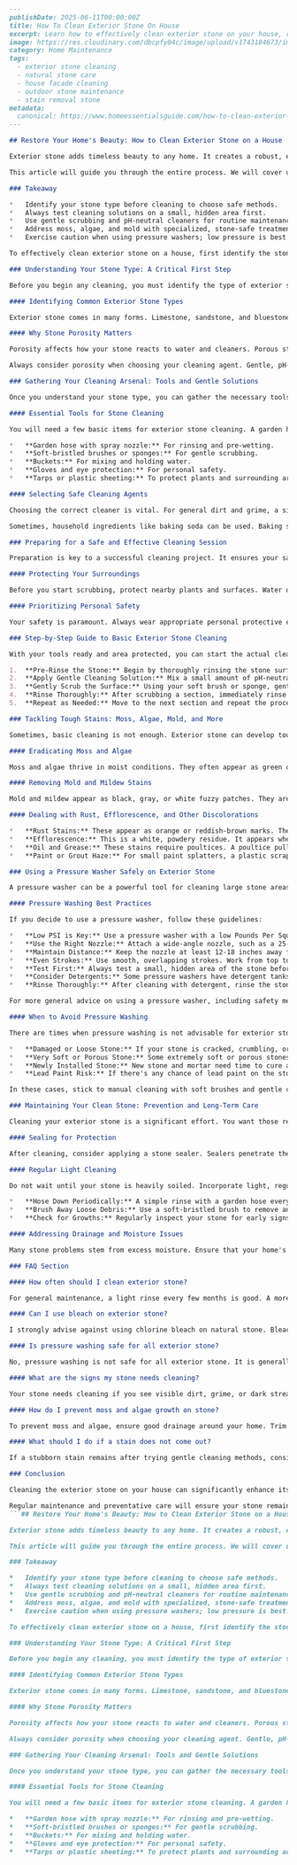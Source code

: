 ```markdown
---
publishDate: 2025-06-11T00:00:00Z
title: How To Clean Exterior Stone On House
excerpt: Learn how to effectively clean exterior stone on your house, removing dirt, mold, and stains to restore its natural beauty and protect your home's facade.
image: https://res.cloudinary.com/dbcpfy04c/image/upload/v1743184673/images_k6zam3.png
category: Home Maintenance
tags:
  - exterior stone cleaning
  - natural stone care
  - house facade cleaning
  - outdoor stone maintenance
  - stain removal stone
metadata:
  canonical: https://www.homeessentialsguide.com/how-to-clean-exterior-stone-on-house
---

## Restore Your Home's Beauty: How to Clean Exterior Stone on a House

Exterior stone adds timeless beauty to any home. It creates a robust, elegant look. Over time, however, dirt, grime, moss, and algae can build up on its surfaces. This dulls its appearance and can even cause damage. Knowing how to clean exterior stone on your house safely and effectively is important. Proper cleaning brings back your home's original charm. It also protects your stone from decay.

This article will guide you through the entire process. We will cover understanding stone types, gathering the right tools, and selecting gentle cleaning solutions. You will learn specific methods for common stains. We will also discuss safe pressure washing techniques. Finally, I will share tips for maintaining your stone’s cleanliness. Get ready to make your stone facade shine once more.

### Takeaway

*   Identify your stone type before cleaning to choose safe methods.
*   Always test cleaning solutions on a small, hidden area first.
*   Use gentle scrubbing and pH-neutral cleaners for routine maintenance.
*   Address moss, algae, and mold with specialized, stone-safe treatments.
*   Exercise caution when using pressure washers; low pressure is best.

To effectively clean exterior stone on a house, first identify the stone type and its porosity. Then, choose pH-neutral cleaners and soft brushes. Always test products in a hidden spot. Gently scrub away dirt, rinse thoroughly, and address specific stains like mold or algae with appropriate, stone-safe solutions.

### Understanding Your Stone Type: A Critical First Step

Before you begin any cleaning, you must identify the type of exterior stone on your house. Different stones have different properties. Some are porous, meaning they absorb liquids easily. Others are dense and less absorbent. Cleaning methods that work for one stone type might harm another. For example, acidic cleaners can etch or discolor limestone and marble. Alkaline cleaners can damage some granites. Knowing your stone helps you choose the right cleaning products and techniques. This step ensures you clean effectively without causing damage.

#### Identifying Common Exterior Stone Types

Exterior stone comes in many forms. Limestone, sandstone, and bluestone are sedimentary rocks. They tend to be more porous. Granite, slate, and marble are metamorphic or igneous rocks. They are generally denser. Each type has unique characteristics. Look closely at the texture, color, and grain of your stone. If you are unsure, you can consult a stone expert or look for similar stone types online. Identifying your stone accurately prevents costly mistakes.

#### Why Stone Porosity Matters

Porosity affects how your stone reacts to water and cleaners. Porous stones like limestone or sandstone absorb water and cleaning solutions more readily. This means they can be more susceptible to staining if not cleaned properly. They might also hold onto moisture, leading to mold or mildew growth. Dense stones, like granite, repel water more. They are less prone to absorption-related issues. For detailed guidance on cleaning natural stone, including considerations for porosity, you might find tips relevant to [how to clean natural stone tile and grout](https://homeessentialsguide.com/how-to-clean-natural-stone-tile-and-grout) helpful. While that article focuses on interior tiles, the principles of understanding stone porosity remain universal for proper care.

Always consider porosity when choosing your cleaning agent. Gentle, pH-neutral cleaners are generally safest for all stone types. Avoid harsh chemicals on porous stones. They can soak into the stone and cause internal damage or persistent discoloration. A gentle approach is always the best first step.

### Gathering Your Cleaning Arsenal: Tools and Gentle Solutions

Once you understand your stone type, you can gather the necessary tools and cleaning agents. Using the right equipment makes the job easier and safer. It also helps you achieve the best cleaning results. I always recommend starting with the gentlest method. This minimizes any risk to your stone's surface. You want to remove dirt without removing the stone's integrity.

#### Essential Tools for Stone Cleaning

You will need a few basic items for exterior stone cleaning. A garden hose with a spray nozzle is crucial for rinsing. Soft-bristled brushes or sponges are ideal for scrubbing. Avoid stiff wire brushes as they can scratch the stone. A bucket for mixing solutions is also helpful. For higher areas, an extension pole for your brush may be useful. You might also need a low-pressure sprayer for applying cleaners evenly.

*   **Garden hose with spray nozzle:** For rinsing and pre-wetting.
*   **Soft-bristled brushes or sponges:** For gentle scrubbing.
*   **Buckets:** For mixing and holding water.
*   **Gloves and eye protection:** For personal safety.
*   **Tarps or plastic sheeting:** To protect plants and surrounding areas.

#### Selecting Safe Cleaning Agents

Choosing the correct cleaner is vital. For general dirt and grime, a simple mixture of warm water and a few drops of pH-neutral dish soap often works well. Avoid harsh acids, bleach, or ammonia-based cleaners. These can damage natural stone. For more stubborn stains like moss, algae, or mildew, specialized stone cleaners are available. These cleaners are formulated to be safe for stone. Always read the product label to ensure it is suitable for your specific stone type. If you are looking for methods that do not involve a pressure washer, you can explore various techniques on [how to clean outside of house without pressure washer](https://homeessentialsguide.com/how-to-clean-outside-of-house-without-pressure-washer). This will give you more options for gentle exterior cleaning.

Sometimes, household ingredients like baking soda can be used. Baking soda is a mild abrasive and a natural deodorizer. However, I advise extreme caution with vinegar. While baking soda and vinegar are often combined for cleaning, as seen in articles like [how to clean with vinegar and baking soda](https://homeessentialsguide.com/how-to-clean-with-vinegar-and-baking-soda), vinegar is acidic. Acids can etch and damage porous natural stone surfaces. Stick to pH-neutral or mildly alkaline cleaners for most stone types to ensure safety.

### Preparing for a Safe and Effective Cleaning Session

Preparation is key to a successful cleaning project. It ensures your safety and protects your landscaping. Rushing into the job can lead to damage or accidents. I always take a few minutes to get everything ready. This thoughtful approach makes the entire process smoother. It also gives me peace of mind knowing I am doing the job right.

#### Protecting Your Surroundings

Before you start scrubbing, protect nearby plants and surfaces. Water down your garden beds heavily before applying any cleaners. This helps dilute any cleaning solution that might splash onto them. You can also cover plants with plastic sheeting or tarps. Move any outdoor furniture, decorations, or delicate items away from the cleaning area. If you are cleaning near windows or doors, ensure they are tightly closed. This prevents cleaning solutions from entering your home. A little effort in protection goes a long way.

#### Prioritizing Personal Safety

Your safety is paramount. Always wear appropriate personal protective equipment (PPE). This includes safety glasses to protect your eyes from splashes. Wear gloves to protect your hands from cleaning solutions. If you are using a sprayer, consider wearing a mask to avoid inhaling fine mists. Make sure your ladder, if using one, is stable and on firm ground. Work on a day with good weather, avoiding strong winds or direct, scorching sunlight. These conditions can dry cleaners too quickly or make working uncomfortable. A careful approach ensures a safe cleaning experience for you.

### Step-by-Step Guide to Basic Exterior Stone Cleaning

With your tools ready and area protected, you can start the actual cleaning. This basic method works for general dirt, dust, and light grime. It is the gentlest approach. Always begin with this method before moving to stronger solutions. This preserves your stone's integrity. It also saves you effort if simple cleaning is enough.

1.  **Pre-Rinse the Stone:** Begin by thoroughly rinsing the stone surface with a garden hose. Use a gentle spray. This removes loose dirt, dust, and cobwebs. It also pre-wets the stone. Pre-wetting helps prevent cleaning solutions from absorbing too quickly into porous stone. This step ensures a more even cleaning process.
2.  **Apply Gentle Cleaning Solution:** Mix a small amount of pH-neutral dish soap with warm water in a bucket. Apply this solution to a manageable section of the stone. You can use a sponge or a soft-bristled brush. Do not apply the solution to the entire area at once. Work in sections. This prevents the cleaner from drying before you can scrub and rinse it.
3.  **Gently Scrub the Surface:** Using your soft brush or sponge, gently scrub the stone in small, circular motions. Apply light pressure. Focus on areas with visible dirt or grime. Avoid aggressive scrubbing. Harsh scrubbing can damage the stone surface or push dirt deeper into pores. Let the cleaning solution do most of the work.
4.  **Rinse Thoroughly:** After scrubbing a section, immediately rinse it thoroughly with clean water from your garden hose. Ensure all soap residue is washed away. Leaving soap on the stone can attract more dirt or leave streaks. Rinse from top to bottom. This ensures dirty water flows away from already cleaned areas.
5.  **Repeat as Needed:** Move to the next section and repeat the process. Continue until you have cleaned the entire exterior stone surface. Stand back and observe your work. If some areas still look dirty, you can repeat the gentle cleaning. Patience is key to good results.

### Tackling Tough Stains: Moss, Algae, Mold, and More

Sometimes, basic cleaning is not enough. Exterior stone can develop tougher issues. Moss, algae, and mold are common in damp or shady areas. These growths not only look bad but can also hold moisture. This constant moisture can lead to stone deterioration over time. Other stains like rust, efflorescence, or even mortar residue also require specific approaches. Addressing these problems needs targeted action.

#### Eradicating Moss and Algae

Moss and algae thrive in moist conditions. They often appear as green or black slimy patches. To remove them, you need specific products. Many stone-safe algaecides or moss removers are available. Choose one designed for exterior stone. Apply the product according to the manufacturer's directions. Often, you apply it, let it sit for a specified time, then rinse. For a more natural approach, you can try a solution of water and oxygen bleach. Oxygen bleach is generally safer for stone than chlorine bleach. Always test on a hidden area first. Once applied and allowed to work, use a stiff brush to gently scrub away the loosened growth. Finally, rinse the area thoroughly with clean water.

#### Removing Mold and Mildew Stains

Mold and mildew appear as black, gray, or white fuzzy patches. They are a health concern and also damage your stone. For mold removal, a solution of water and a small amount of household detergent can work. A dedicated mold cleaner for stone is often more effective. Apply the cleaner and let it dwell as directed. Then, use a soft brush to scrub the affected area. Rinse thoroughly. For tough mold problems, you might find some general guidance on [how to clean black mold off wood](https://homeessentialsguide.com/how-to-clean-black-mold-off-wood) useful. While wood and stone are different materials, the principles of safety, protective gear, and thorough rinsing after treatment apply. Ensure any product you choose is explicitly safe for your stone type.

#### Dealing with Rust, Efflorescence, and Other Discolorations

*   **Rust Stains:** These appear as orange or reddish-brown marks. They result from metal coming into contact with stone. Use a rust remover specifically formulated for natural stone. Apply it carefully, following instructions. Some rust removers contain mild acids, so testing is crucial.
*   **Efflorescence:** This is a white, powdery residue. It appears when salts in the stone or mortar dissolve and rise to the surface as water evaporates. For light efflorescence, scrubbing with plain water and a stiff brush might work. For heavier buildup, you may need a mild efflorescence cleaner designed for stone. Remember, for new construction or older repairs, removing [how to clean mortar off stone without acid](https://homeessentialsguide.com/how-to-clean-mortar-off-stone-without-acid) might be a related task, as mortar can also contribute to efflorescence.
*   **Oil and Grease:** These stains require poultices. A poultice pulls the stain out of the stone. Mix an absorbent material (like talc or diatomaceous earth) with a chemical solvent or cleaning agent. Apply the paste over the stain. Cover it with plastic wrap. Let it dry completely, then scrape it off.
*   **Paint or Grout Haze:** For small paint splatters, a plastic scraper can sometimes work. For larger areas or grout haze, consult a professional. Chemical paint strippers can damage stone. Grout haze removers must be stone-safe.

### Using a Pressure Washer Safely on Exterior Stone

A pressure washer can be a powerful tool for cleaning large stone areas quickly. However, using it incorrectly can cause significant damage. High pressure can chip, etch, or even blow out mortar joints. It can also force water deep into the stone, leading to moisture problems. I generally advise extreme caution. Always start with the lowest pressure setting. Increase it gradually only if necessary. A gentle approach is always preferred when cleaning stone.

#### Pressure Washing Best Practices

If you decide to use a pressure washer, follow these guidelines:

*   **Low PSI is Key:** Use a pressure washer with a low Pounds Per Square Inch (PSI) rating. For most natural stone, 800-1200 PSI is a safe maximum. Anything higher risks damage.
*   **Use the Right Nozzle:** Attach a wide-angle nozzle, such as a 25-degree or 40-degree fan tip. Avoid zero-degree or rotating "turbo" nozzles. These concentrate too much force in one spot.
*   **Maintain Distance:** Keep the nozzle at least 12-18 inches away from the stone surface. Moving closer increases pressure rapidly.
*   **Even Strokes:** Use smooth, overlapping strokes. Work from top to bottom. Avoid lingering in one spot, as this can cause etching.
*   **Test First:** Always test a small, hidden area of the stone before cleaning the entire facade. This lets you see how the stone reacts to the pressure.
*   **Consider Detergents:** Some pressure washers have detergent tanks. Use only pH-neutral, stone-safe cleaning solutions. Follow product instructions for dilution.
*   **Rinse Thoroughly:** After cleaning with detergent, rinse the stone thoroughly with plain water using the same low-pressure technique. Remove all cleaning residues.

For more general advice on using a pressure washer, including safety measures and techniques, you might find tips from articles like [how to clean a rug with a pressure washer](https://www.homeessentialsguide.com/how-to-clean-a-rug-with-a-pressure-washer) beneficial. While the surface is different, the principles of choosing the right nozzle, maintaining distance, and working methodically apply broadly to pressure washing tasks.

#### When to Avoid Pressure Washing

There are times when pressure washing is not advisable for exterior stone.

*   **Damaged or Loose Stone:** If your stone is cracked, crumbling, or if mortar joints are weak, pressure washing can worsen the damage.
*   **Very Soft or Porous Stone:** Some extremely soft or porous stones, like certain types of sandstone, are too delicate for any pressure washing.
*   **Newly Installed Stone:** New stone and mortar need time to cure and settle. Pressure washing too soon can disrupt the curing process.
*   **Lead Paint Risk:** If there's any chance of lead paint on the stone (common in older homes), avoid pressure washing. It can aerosolize lead particles.

In these cases, stick to manual cleaning with soft brushes and gentle cleaning solutions. Your stone's health is more important than speed.

### Maintaining Your Clean Stone: Prevention and Long-Term Care

Cleaning your exterior stone is a significant effort. You want those results to last. Proper maintenance and preventative measures extend the life of your clean facade. Regular care prevents heavy buildup. It also protects your investment. A little effort often saves a lot of work later on.

#### Sealing for Protection

After cleaning, consider applying a stone sealer. Sealers penetrate the stone's surface. They create a barrier against moisture, stains, and environmental pollutants. There are different types of sealers. Impregnating sealers penetrate and protect from within, often without changing the stone's appearance. Topical sealers form a protective layer on the surface, which might alter the finish. Choose a breathable sealer. This allows moisture within the stone to escape. Always ensure the stone is completely dry before applying sealer. Follow the product manufacturer's instructions for application and reapplication frequency. Sealing is a proactive step that makes future cleaning much easier.

#### Regular Light Cleaning

Do not wait until your stone is heavily soiled. Incorporate light, regular cleaning into your home maintenance routine.

*   **Hose Down Periodically:** A simple rinse with a garden hose every few months can prevent dirt and debris from accumulating.
*   **Brush Away Loose Debris:** Use a soft-bristled brush to remove any loose leaves, dust, or cobwebs. This keeps the surface clean between deeper washes.
*   **Check for Growths:** Regularly inspect your stone for early signs of moss, algae, or mold. Spot-treat these issues quickly before they spread.

#### Addressing Drainage and Moisture Issues

Many stone problems stem from excess moisture. Ensure that your home's gutters are clean and direct water away from the stone facade. Check for proper drainage around your house. If water pools near the stone foundation, address the issue. Trim back any shrubs or trees that touch the stone. These can hold moisture against the surface. Good airflow helps the stone dry out naturally. Addressing these factors reduces the conditions where biological growth thrives. It also prevents water damage to the stone.

### FAQ Section

#### How often should I clean exterior stone?

For general maintenance, a light rinse every few months is good. A more thorough cleaning to remove dirt, moss, or algae is typically needed every 1-3 years. This depends on your climate, sun exposure, and local pollution levels. If you live in a very damp area, more frequent deep cleaning might be necessary.

#### Can I use bleach on exterior stone?

I strongly advise against using chlorine bleach on natural stone. Bleach can cause discoloration, especially on iron-rich stones. It can also break down the stone's integrity over time. Oxygen bleach is a safer alternative for biological growth. Always test any bleach alternative in an inconspicuous area first.

#### Is pressure washing safe for all exterior stone?

No, pressure washing is not safe for all exterior stone. It is generally not recommended for soft, porous stones like some limestones or sandstones. It should also be avoided on damaged or loose stone. If you do use a pressure washer, always use low pressure (under 1200 PSI) and a wide fan tip nozzle.

#### What are the signs my stone needs cleaning?

Your stone needs cleaning if you see visible dirt, grime, or dark streaks. Green or black patches of moss, algae, or mold are clear indicators. White powdery deposits (efflorescence) or rust-colored stains also signal a need for cleaning. A dull appearance, where the stone's natural color is hidden, is another sign.

#### How do I prevent moss and algae growth on stone?

To prevent moss and algae, ensure good drainage around your home. Trim back vegetation that shades the stone. Increase airflow around the stone facade. You can also apply an algaecide or moss inhibitor after cleaning. Regular light rinsing helps wash away spores before they establish themselves.

#### What should I do if a stain does not come out?

If a stubborn stain remains after trying gentle cleaning methods, consider consulting a professional stone cleaner. They have specialized equipment and stronger, yet safe, cleaning agents. Attempting to remove very tough stains with harsh chemicals can cause permanent damage to your stone. Professionals can often identify the stain and the correct treatment.

### Conclusion

Cleaning the exterior stone on your house can significantly enhance its curb appeal. It also protects your home's valuable facade. You now have the knowledge to approach this task with confidence. Remember to understand your stone type and choose the right tools and gentle solutions. Always prioritize safety and test your cleaning methods first. By following these steps, you can effectively remove dirt, mold, and stains.

Regular maintenance and preventative care will ensure your stone remains beautiful for years. Do not let environmental factors diminish your home's natural stone elegance. Take action today. Give your exterior stone the care it deserves. Its renewed beauty will be a reward for your efforts. Your home will thank you for it.
```## Restore Your Home's Beauty: How to Clean Exterior Stone on a House

Exterior stone adds timeless beauty to any home. It creates a robust, elegant look. Over time, however, dirt, grime, moss, and algae can build up on its surfaces. This dulls its appearance and can even cause damage. Knowing how to clean exterior stone on your house safely and effectively is important. Proper cleaning brings back your home's original charm. It also protects your stone from decay.

This article will guide you through the entire process. We will cover understanding stone types, gathering the right tools, and selecting gentle cleaning solutions. You will learn specific methods for common stains. We will also discuss safe pressure washing techniques. Finally, I will share tips for maintaining your stone’s cleanliness. Get ready to make your stone facade shine once more.

### Takeaway

*   Identify your stone type before cleaning to choose safe methods.
*   Always test cleaning solutions on a small, hidden area first.
*   Use gentle scrubbing and pH-neutral cleaners for routine maintenance.
*   Address moss, algae, and mold with specialized, stone-safe treatments.
*   Exercise caution when using pressure washers; low pressure is best.

To effectively clean exterior stone on a house, first identify the stone type and its porosity. Then, choose pH-neutral cleaners and soft brushes. Always test products in a hidden spot. Gently scrub away dirt, rinse thoroughly, and address specific stains like mold or algae with appropriate, stone-safe solutions.

### Understanding Your Stone Type: A Critical First Step

Before you begin any cleaning, you must identify the type of exterior stone on your house. Different stones have different properties. Some are porous, meaning they absorb liquids easily. Others are dense and less absorbent. Cleaning methods that work for one stone type might harm another. For example, acidic cleaners can etch or discolor limestone and marble. Alkaline cleaners can damage some granites. Knowing your stone helps you choose the right cleaning products and techniques. This step ensures you clean effectively without causing damage.

#### Identifying Common Exterior Stone Types

Exterior stone comes in many forms. Limestone, sandstone, and bluestone are sedimentary rocks. They tend to be more porous. Granite, slate, and marble are metamorphic or igneous rocks. They are generally denser. Each type has unique characteristics. Look closely at the texture, color, and grain of your stone. If you are unsure, you can consult a stone expert or look for similar stone types online. Identifying your stone accurately prevents costly mistakes.

#### Why Stone Porosity Matters

Porosity affects how your stone reacts to water and cleaners. Porous stones like limestone or sandstone absorb water and cleaning solutions more readily. This means they can be more susceptible to staining if not cleaned properly. They might also hold onto moisture, leading to mold or mildew growth. Dense stones, like granite, repel water more. They are less prone to absorption-related issues. For detailed guidance on cleaning natural stone, including considerations for porosity, you might find tips relevant to [how to clean natural stone tile and grout](https://homeessentialsguide.com/how-to-clean-natural-stone-tile-and-grout) helpful. While that article focuses on interior tiles, the principles of understanding stone porosity remain universal for proper care.

Always consider porosity when choosing your cleaning agent. Gentle, pH-neutral cleaners are generally safest for all stone types. Avoid harsh chemicals on porous stones. They can soak into the stone and cause internal damage or persistent discoloration. A gentle approach is always the best first step.

### Gathering Your Cleaning Arsenal: Tools and Gentle Solutions

Once you understand your stone type, you can gather the necessary tools and cleaning agents. Using the right equipment makes the job easier and safer. It also helps you achieve the best cleaning results. I always recommend starting with the gentlest method. This minimizes any risk to your stone's surface. You want to remove dirt without removing the stone's integrity.

#### Essential Tools for Stone Cleaning

You will need a few basic items for exterior stone cleaning. A garden hose with a spray nozzle is crucial for rinsing. Soft-bristled brushes or sponges are ideal for scrubbing. Avoid stiff wire brushes as they can scratch the stone. A bucket for mixing solutions is also helpful. For higher areas, an extension pole for your brush may be useful. You might also need a low-pressure sprayer for applying cleaners evenly.

*   **Garden hose with spray nozzle:** For rinsing and pre-wetting.
*   **Soft-bristled brushes or sponges:** For gentle scrubbing.
*   **Buckets:** For mixing and holding water.
*   **Gloves and eye protection:** For personal safety.
*   **Tarps or plastic sheeting:** To protect plants and surrounding areas.

